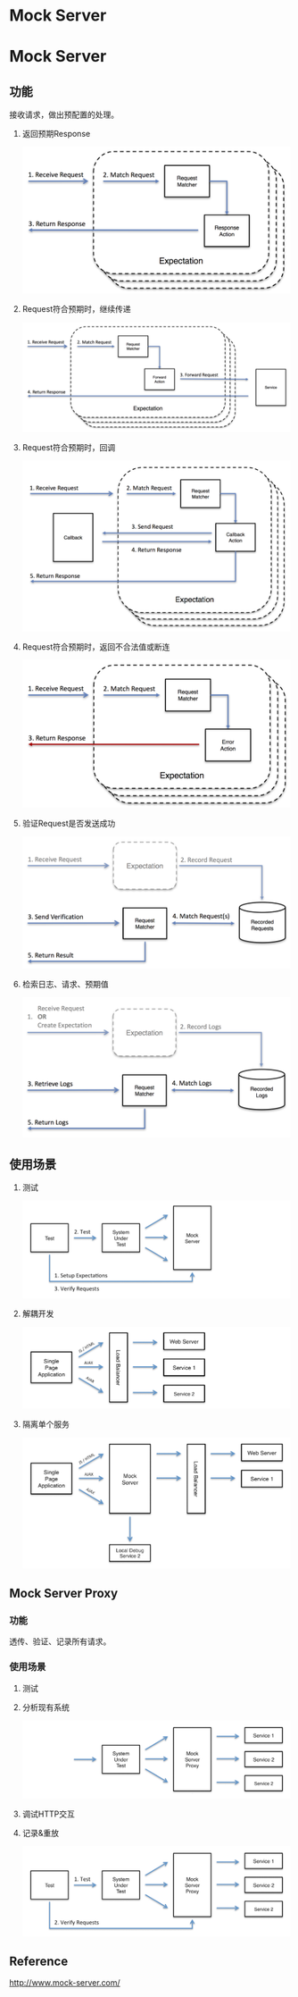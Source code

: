 # Mock Server

# Mock Server

## 功能

接收请求，做出预配置的处理。

1. 返回预期Response

	![](media/15484786489042.png)

2. Request符合预期时，继续传递

	![](media/15484786826251.png)

3. Request符合预期时，回调

	![](media/15484787069168.png)

4. Request符合预期时，返回不合法值或断连

	![](media/15484787407471.png)

5. 验证Request是否发送成功
	
	![](media/15484787483983.png)

6. 检索日志、请求、预期值

	![](media/15484788154765.png)

## 使用场景

1. 测试

	![](media/15484792282112.png)

2. 解耦开发
	
	![](media/15484792362475.png)

3. 隔离单个服务

	![](media/15484792448619.png)

## Mock Server Proxy

### 功能

透传、验证、记录所有请求。

### 使用场景

1. 测试


2. 分析现有系统
	
	![](media/15484795321883.png)

3. 调试HTTP交互
4. 记录&重放

	![](media/15484795451902.png)


## Reference

http://www.mock-server.com/

